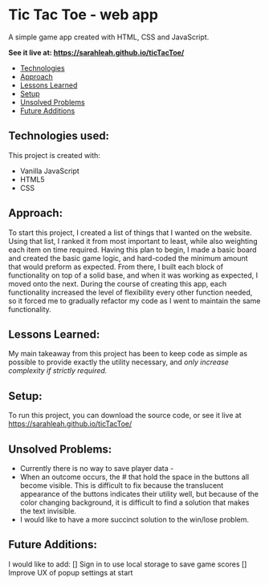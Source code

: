 Tic Tac Toe - web app
=====================
A simple game app created with HTML, CSS and JavaScript.

**See it live at: https://sarahleah.github.io/ticTacToe/**

* [Technologies](#technologies-used)
* [Approach](#approach)
* [Lessons Learned](#lessons-learned)
* [Setup](#setup)
* [Unsolved Problems](#unsolved-problems)
* [Future Additions](#future-additions)

Technologies used:
--------------------
This project is created with: 
* Vanilla JavaScript
* HTML5
* CSS

Approach: 
----------
To start this project, I created a list of things that I wanted on the website. Using that list, I ranked it from most important to least, while also weighting each item on time required. 
Having this plan to begin, I made a basic board and created the basic game logic, and hard-coded the minimum amount that would preform as expected. From there, I built each block of functionality on top of a solid base, and when it was working as expected, I moved onto the next. 
During the course of creating this app, each functionality increased the level of flexibility every other function needed, so it forced me to gradually refactor my code as I went to maintain the same functionality. 

Lessons Learned: 
-----------------
My main takeaway from this project has been to keep code as simple as possible to provide exactly the utility necessary, and *only increase complexity if strictly required.*

Setup:
---------
To run this project, you can download the source code, or see it live at https://sarahleah.github.io/ticTacToe/ 

Unsolved Problems:
-------------------
- Currently there is no way to save player data -
- When an outcome occurs, the # that hold the space in the buttons all become visible. This is difficult to fix because the translucent appearance of the buttons indicates their utility well, but because of the color changing background, it is difficult to find a solution that makes the text invisible.
- I would like to have a more succinct solution to the win/lose problem. 

Future Additions: 
-------------------
I would like to add: 
[] Sign in to use local storage to save game scores
[] Improve UX of popup settings at start




